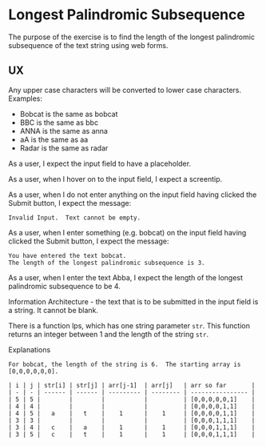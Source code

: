 # Longest Palindromic Subsequence

The purpose of the exercise is to find the length of the longest palindromic subsequence of the text string using web forms.

## UX

Any upper case characters will be converted to lower case characters.
Examples:

- Bobcat is the same as bobcat
- BBC is the same as bbc
- ANNA is the same as anna
- aA is the same as aa
- Radar is the same as radar

As a user, I expect the input field to have a placeholder.

As a user, when I hover on to the input field, I expect a screentip.

As a user, when I do not enter anything on the input field having clicked the Submit button, I expect the message:

    Invalid Input.  Text cannot be empty.

As a user, when I enter something (e.g. bobcat) on the input field having clicked the Submit button, I expect the message:

    You have entered the text bobcat.
    The length of the longest palindromic subsequence is 3.

As a user, when I enter the text Abba, I expect the length of the longest palindromic subsequence to be 4.

Information Architecture - the text that is to be submitted in the input field
is a string.  It cannot be blank.

There is a function lps, which has one string parameter `str`.  This function returns an integer between 1 and the length of the string `str`.

Explanations

    For bobcat, the length of the string is 6.  The starting array is [0,0,0,0,0,0].
    
    | i | j | str[i] | str[j] | arr[j-1]  | arr[j]   | arr so far       |
    | - | - | ------ | ------ | --------- | -------- | ---------------- |
    | 5 | 5 |        |        |           |          | [0,0,0,0,0,1]    |
    | 4 | 4 |        |        |           |          | [0,0,0,0,1,1]    |
    | 4 | 5 |   a    |   t    |    1      |    1     | [0,0,0,0,1,1]    |
    | 3 | 3 |        |        |           |          | [0,0,0,1,1,1]    |
    | 3 | 4 |   c    |   a    |    1      |    1     | [0,0,0,1,1,1]    |
    | 3 | 5 |   c    |   t    |    1      |    1     | [0,0,0,1,1,1]    |

